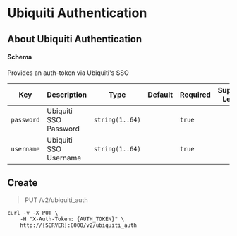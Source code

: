# Ubiquiti Authentication

## About Ubiquiti Authentication

#### Schema

Provides an auth-token via Ubiquiti's SSO



Key | Description | Type | Default | Required | Support Level
--- | ----------- | ---- | ------- | -------- | -------------
`password` | Ubiquiti SSO Password | `string(1..64)` |   | `true` |  
`username` | Ubiquiti SSO Username | `string(1..64)` |   | `true` |  



## Create

> PUT /v2/ubiquiti_auth

```shell
curl -v -X PUT \
    -H "X-Auth-Token: {AUTH_TOKEN}" \
    http://{SERVER}:8000/v2/ubiquiti_auth
```

